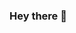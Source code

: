 ### Hey there 👋

<!--
**marykinya/marykinya** is a ✨ _special_ ✨ repository because its `README.md` (this file) appears on your GitHub profile.

-- Here are some ideas to get you started:

- 🔭 I’m currently working on improving my python skills.
- 🌱 I’m currently learning how to run more in-depth statistical analysis.
- 👯 I’m looking to collaborate on Data Analysis projects.
- 📫 How to reach me: https://www.linkedin.com/in/marykinya/
- 😄 Pronouns: She/Her
-->
